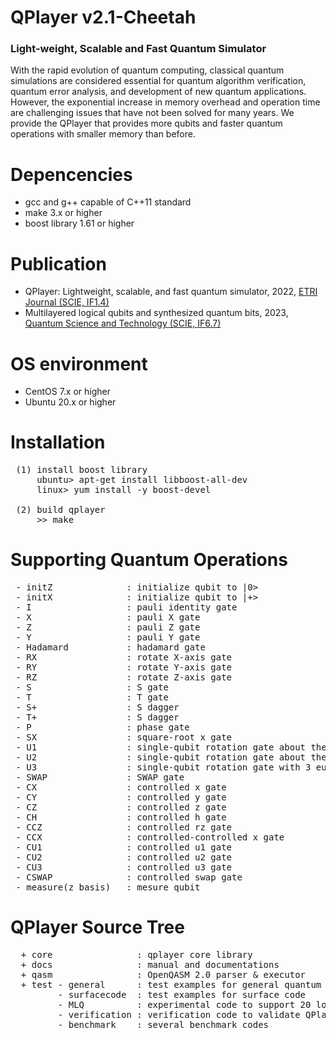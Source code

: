 # QPlayer v2.1-Cheetah 
### Light-weight, Scalable and Fast Quantum Simulator
  
With the rapid evolution of quantum computing, classical quantum simulations
are considered essential for quantum algorithm verification, quantum error
analysis, and development of new quantum applications. However, the exponential
increase in memory overhead and operation time are challenging issues that
have not been solved for many years. We provide the QPlayer that provides
more qubits and faster quantum operations with smaller memory than before.

# Depencencies
 - gcc and g++ capable of C++11 standard
 - make 3.x or higher
 - boost library 1.61 or higher

# Publication
 - QPlayer: Lightweight, scalable, and fast quantum simulator, 2022, [ETRI Journal (SCIE, IF1.4)](https://doi.org/10.4218/etrij.2021-0442)
 - Multilayered logical qubits and synthesized quantum bits, 2023, [Quantum Science and Technology (SCIE, IF6.7)](https://doi.org/10.1088/2058-9565/accec5)

# OS environment
 - CentOS 7.x or higher
 - Ubuntu 20.x or higher

# Installation
<pre>
 (1) install boost library
     ubuntu> apt-get install libboost-all-dev
     linux> yum install -y boost-devel

 (2) build qplayer
     >> make
</pre>

# Supporting Quantum Operations
<pre>
 - initZ              : initialize qubit to |0>
 - initX              : initialize qubit to |+>
 - I                  : pauli identity gate
 - X                  : pauli X gate
 - Z                  : pauli Z gate
 - Y                  : pauli Y gate
 - Hadamard           : hadamard gate
 - RX                 : rotate X-axis gate
 - RY                 : rotate Y-axis gate
 - RZ                 : rotate Z-axis gate
 - S                  : S gate
 - T                  : T gate
 - S+                 : S dagger
 - T+                 : S dagger
 - P                  : phase gate
 - SX                 : square-root x gate
 - U1                 : single-qubit rotation gate about the Z axis
 - U2                 : single-qubit rotation gate about the X+Z axis
 - U3                 : single-qubit rotation gate with 3 euler angles
 - SWAP               : SWAP gate
 - CX                 : controlled x gate
 - CY                 : controlled y gate
 - CZ                 : controlled z gate
 - CH                 : controlled h gate
 - CCZ                : controlled rz gate
 - CCX                : controlled-controlled x gate
 - CU1                : controlled u1 gate
 - CU2                : controlled u2 gate
 - CU3                : controlled u3 gate
 - CSWAP              : controlled swap gate
 - measure(z basis)   : mesure qubit
</pre>

# QPlayer Source Tree
<pre>
  + core                : qplayer core library
  + docs                : manual and documentations
  + qasm                : OpenQASM 2.0 parser & executor
  + test - general      : test examples for general quantum algorithms
         - surfacecode  : test examples for surface code
         - MLQ          : experimental code to support 20 logical qubits with d-3 surface code
         - verification : verification code to validate QPlayer installation
         - benchmark    : several benchmark codes
</pre>
